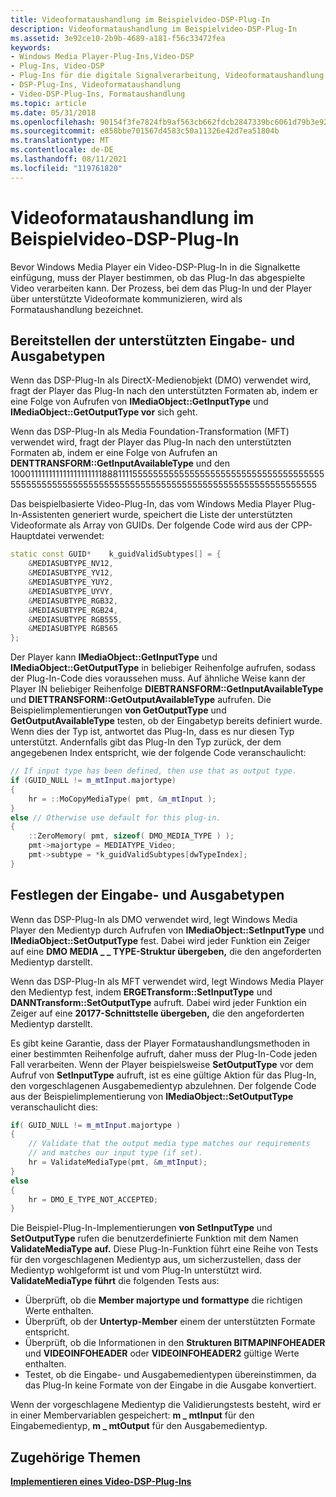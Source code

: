 ```yaml
---
title: Videoformataushandlung im Beispielvideo-DSP-Plug-In
description: Videoformataushandlung im Beispielvideo-DSP-Plug-In
ms.assetid: 3e92ce10-2b9b-4689-a181-f56c33472fea
keywords:
- Windows Media Player-Plug-Ins,Video-DSP
- Plug-Ins, Video-DSP
- Plug-Ins für die digitale Signalverarbeitung, Videoformataushandlung
- DSP-Plug-Ins, Videoformataushandlung
- Video-DSP-Plug-Ins, Formataushandlung
ms.topic: article
ms.date: 05/31/2018
ms.openlocfilehash: 90154f3fe7824fb9af563cb662fdcb2847339bc6061d79b3e92cab9c6e36e44d
ms.sourcegitcommit: e858bbe701567d4583c50a11326e42d7ea51804b
ms.translationtype: MT
ms.contentlocale: de-DE
ms.lasthandoff: 08/11/2021
ms.locfileid: "119761820"
---
```

# <a name="video-format-negotiation-in-the-sample-video-dsp-plug-in"></a>Videoformataushandlung im Beispielvideo-DSP-Plug-In

Bevor Windows Media Player ein Video-DSP-Plug-In in die Signalkette einfügung, muss der Player bestimmen, ob das Plug-In das abgespielte Video verarbeiten kann. Der Prozess, bei dem das Plug-In und der Player über unterstützte Videoformate kommunizieren, wird als Formataushandlung bezeichnet.

## <a name="providing-the-supported-input-and-output-types"></a>Bereitstellen der unterstützten Eingabe- und Ausgabetypen

Wenn das DSP-Plug-In als DirectX-Medienobjekt (DMO) verwendet wird, fragt der Player das Plug-In nach den unterstützten Formaten ab, indem er eine Folge von Aufrufen von **IMediaObject::GetInputType** und **IMediaObject::GetOutputType vor** sich geht.

Wenn das DSP-Plug-In als Media Foundation-Transformation (MFT) verwendet wird, fragt der Player das Plug-In nach den unterstützten Formaten ab, indem er eine Folge von Aufrufen an **DENTTRANSFORM::GetInputAvailableType** und den 1000111111111111111111118881111555555555555555555555555555555555555555555555555555555555555555555555555555555555555555555555555 

Das beispielbasierte Video-Plug-In, das vom Windows Media Player Plug-In-Assistenten generiert wurde, speichert die Liste der unterstützten Videoformate als Array von GUIDs. Der folgende Code wird aus der CPP-Hauptdatei verwendet:


```C++
static const GUID*    k_guidValidSubtypes[] = {
    &MEDIASUBTYPE_NV12,
    &MEDIASUBTYPE_YV12,
    &MEDIASUBTYPE_YUY2,
    &MEDIASUBTYPE_UYVY,
    &MEDIASUBTYPE_RGB32,
    &MEDIASUBTYPE_RGB24,
    &MEDIASUBTYPE RGB555,
    &MEDIASUBTYPE RGB565
};

```



Der Player kann **IMediaObject::GetInputType** und **IMediaObject::GetOutputType** in beliebiger Reihenfolge aufrufen, sodass der Plug-In-Code dies voraussehen muss. Auf ähnliche Weise kann der Player IN beliebiger Reihenfolge **DIEBTRANSFORM::GetInputAvailableType** und **DIETTRANSFORM::GetOutputAvailableType** aufrufen. Die Beispielimplementierungen **von GetOutputType** und **GetOutputAvailableType** testen, ob der Eingabetyp bereits definiert wurde. Wenn dies der Typ ist, antwortet das Plug-In, dass es nur diesen Typ unterstützt. Andernfalls gibt das Plug-In den Typ zurück, der dem angegebenen Index entspricht, wie der folgende Code veranschaulicht:


```C++
// If input type has been defined, then use that as output type.
if (GUID_NULL != m_mtInput.majortype)
{
    hr = ::MoCopyMediaType( pmt, &m_mtInput );
}
else // Otherwise use default for this plug-in.
{
    ::ZeroMemory( pmt, sizeof( DMO_MEDIA_TYPE ) );
    pmt->majortype = MEDIATYPE_Video;
    pmt->subtype = *k_guidValidSubtypes[dwTypeIndex];     
}

```



## <a name="setting-the-input-and-output-types"></a>Festlegen der Eingabe- und Ausgabetypen

Wenn das DSP-Plug-In als DMO verwendet wird, legt Windows Media Player den Medientyp durch Aufrufen von **IMediaObject::SetInputType** und **IMediaObject::SetOutputType** fest. Dabei wird jeder Funktion ein Zeiger auf eine **DMO MEDIA \_ \_ TYPE-Struktur übergeben,** die den angeforderten Medientyp darstellt.

Wenn das DSP-Plug-In als MFT verwendet wird, legt Windows Media Player den Medientyp fest, indem **ERGETransform::SetInputType** und **DANNTransform::SetOutputType** aufruft. Dabei wird jeder Funktion ein Zeiger auf eine **20177-Schnittstelle übergeben,** die den angeforderten Medientyp darstellt.

Es gibt keine Garantie, dass der Player Formataushandlungsmethoden in einer bestimmten Reihenfolge aufruft, daher muss der Plug-In-Code jeden Fall verarbeiten. Wenn der Player beispielsweise **SetOutputType** vor dem Aufruf von **SetInputType** aufruft, ist es eine gültige Aktion für das Plug-In, den vorgeschlagenen Ausgabemedientyp abzulehnen. Der folgende Code aus der Beispielimplementierung von **IMediaObject::SetOutputType** veranschaulicht dies:


```C++
if( GUID_NULL != m_mtInput.majortype )
{
    // Validate that the output media type matches our requirements 
    // and matches our input type (if set).
    hr = ValidateMediaType(pmt, &m_mtInput);
}
else
{
    hr = DMO_E_TYPE_NOT_ACCEPTED;
}

```



Die Beispiel-Plug-In-Implementierungen **von SetInputType** und **SetOutputType** rufen die benutzerdefinierte Funktion mit dem Namen **ValidateMediaType auf.** Diese Plug-In-Funktion führt eine Reihe von Tests für den vorgeschlagenen Medientyp aus, um sicherzustellen, dass der Medientyp wohlgeformt ist und vom Plug-In unterstützt wird. **ValidateMediaType führt** die folgenden Tests aus:

-   Überprüft, ob die **Member majortype und** **formattype** die richtigen Werte enthalten.
-   Überprüft, ob der **Untertyp-Member** einem der unterstützten Formate entspricht.
-   Überprüft, ob die Informationen in den **Strukturen BITMAPINFOHEADER** und **VIDEOINFOHEADER** oder **VIDEOINFOHEADER2** gültige Werte enthalten.
-   Testet, ob die Eingabe- und Ausgabemedientypen übereinstimmen, da das Plug-In keine Formate von der Eingabe in die Ausgabe konvertiert.

Wenn der vorgeschlagene Medientyp die Validierungstests besteht, wird er in einer Membervariablen gespeichert: **m \_ mtInput** für den Eingabemedientyp, **m \_ mtOutput** für den Ausgabemedientyp.

## <a name="related-topics"></a>Zugehörige Themen

<dl> <dt>

[**Implementieren eines Video-DSP-Plug-Ins**](implementing-a-video-dsp-plug-in.md)
</dt> </dl>

 

 




